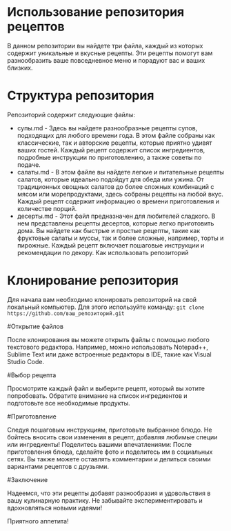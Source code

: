 # Использование репозитория рецептов

В данном репозитории вы найдете три файла, каждый из которых содержит уникальные и вкусные рецепты. Эти рецепты помогут вам разнообразить ваше повседневное меню и порадуют вас и ваших близких.

# Структура репозитория

Репозиторий содержит следующие файлы:

- супы.md - Здесь вы найдете разнообразные рецепты супов, подходящих для любого времени года. В этом файле собраны как классические, так и авторские рецепты, которые приятно удивят ваших гостей. Каждый рецепт содержит список ингредиентов, подробные инструкции по приготовлению, а также советы по подаче.
- салаты.md - В этом файле вы найдете легкие и питательные рецепты салатов, которые идеально подойдут для обеда или ужина. От традиционных овощных салатов до более сложных комбинаций с мясом или морепродуктами, здесь собраны рецепты на любой вкус. Каждый рецепт содержит информацию о времени приготовления и количестве порций.
- десерты.md - Этот файл предназначен для любителей сладкого. В нем представлены рецепты десертов, которые легко приготовить дома. Вы найдете как быстрые и простые рецепты, такие как фруктовые салаты и муссы, так и более сложные, например, торты и пирожные. Каждый рецепт включает пошаговые инструкции и рекомендации по декору.
Как использовать репозиторий

# Клонирование репозитория

Для начала вам необходимо клонировать репозиторий на свой локальный компьютер. Для этого используйте команду:
`git clone https://github.com/ваш_репозиторий.git`

#Открытие файлов

После клонирования вы можете открыть файлы с помощью любого текстового редактора. Например, можно использовать Notepad++, Sublime Text или даже встроенные редакторы в IDE, такие как Visual Studio Code.

#Выбор рецепта

Просмотрите каждый файл и выберите рецепт, который вы хотите попробовать. Обратите внимание на список ингредиентов и подготовьте все необходимые продукты.

#Приготовление

Следуя пошаговым инструкциям, приготовьте выбранное блюдо. Не бойтесь вносить свои изменения в рецепт, добавляя любимые специи или ингредиенты!
Поделитесь вашими впечатлениями: После приготовления блюда, сделайте фото и поделитесь им в социальных сетях. Вы также можете оставлять комментарии и делиться своими вариантами рецептов с друзьями.

#Заключение

Надеемся, что эти рецепты добавят разнообразия и удовольствия в вашу кулинарную практику. Не забывайте экспериментировать и вдохновляться новыми идеями!

Приятного аппетита!
